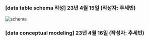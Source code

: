 
### [data table schema 작성] 23년 4월 15일 (작성자: 추세빈)
![schema](https://github.com/cobinding/Nengcipie/issues/1#issue-1670608440.png)
### [data conceptual modeling] 23년 4월 16일 (작성자: 추세빈)
